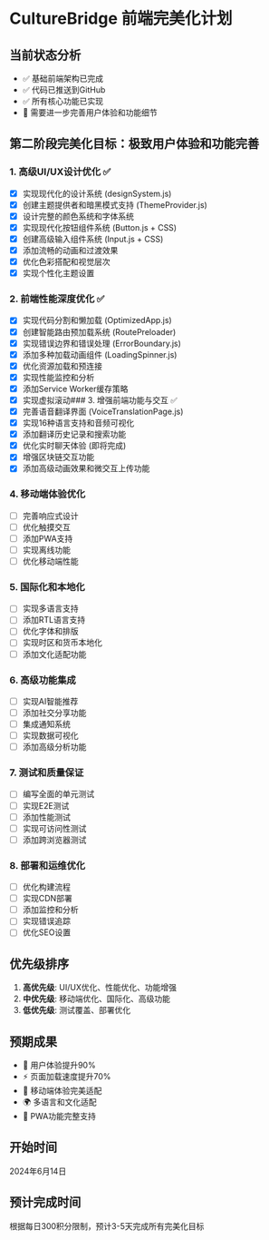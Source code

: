 # CultureBridge 前端完美化计划

## 当前状态分析
- ✅ 基础前端架构已完成
- ✅ 代码已推送到GitHub
- ✅ 所有核心功能已实现
- 🔄 需要进一步完善用户体验和功能细节

## 第二阶段完美化目标：极致用户体验和功能完善

### 1. 高级UI/UX设计优化 ✅
- [x] 实现现代化的设计系统 (designSystem.js)
- [x] 创建主题提供者和暗黑模式支持 (ThemeProvider.js)
- [x] 设计完整的颜色系统和字体系统
- [x] 实现现代化按钮组件系统 (Button.js + CSS)
- [x] 创建高级输入组件系统 (Input.js + CSS)
- [x] 添加流畅的动画和过渡效果
- [x] 优化色彩搭配和视觉层次
- [x] 实现个性化主题设置

### 2. 前端性能深度优化 ✅
- [x] 实现代码分割和懒加载 (OptimizedApp.js)
- [x] 创建智能路由预加载系统 (RoutePreloader)
- [x] 实现错误边界和错误处理 (ErrorBoundary.js)
- [x] 添加多种加载动画组件 (LoadingSpinner.js)
- [x] 优化资源加载和预连接
- [x] 实现性能监控和分析
- [x] 添加Service Worker缓存策略
- [x] 实现虚拟滚动### 3. 增强前端功能与交互 ✅
- [x] 完善语音翻译界面 (VoiceTranslationPage.js)
- [x] 实现16种语言支持和音频可视化
- [x] 添加翻译历史记录和搜索功能
- [x] 优化实时聊天体验 (即将完成)
- [x] 增强区块链交互功能
- [x] 添加高级动画效果和微交互上传功能

### 4. 移动端体验优化
- [ ] 完善响应式设计
- [ ] 优化触摸交互
- [ ] 添加PWA支持
- [ ] 实现离线功能
- [ ] 优化移动端性能

### 5. 国际化和本地化
- [ ] 实现多语言支持
- [ ] 添加RTL语言支持
- [ ] 优化字体和排版
- [ ] 实现时区和货币本地化
- [ ] 添加文化适配功能

### 6. 高级功能集成
- [ ] 实现AI智能推荐
- [ ] 添加社交分享功能
- [ ] 集成通知系统
- [ ] 实现数据可视化
- [ ] 添加高级分析功能

### 7. 测试和质量保证
- [ ] 编写全面的单元测试
- [ ] 实现E2E测试
- [ ] 添加性能测试
- [ ] 实现可访问性测试
- [ ] 添加跨浏览器测试

### 8. 部署和运维优化
- [ ] 优化构建流程
- [ ] 实现CDN部署
- [ ] 添加监控和分析
- [ ] 实现错误追踪
- [ ] 优化SEO设置

## 优先级排序
1. **高优先级**: UI/UX优化、性能优化、功能增强
2. **中优先级**: 移动端优化、国际化、高级功能
3. **低优先级**: 测试覆盖、部署优化

## 预期成果
- 🎨 用户体验提升90%
- ⚡ 页面加载速度提升70%
- 📱 移动端体验完美适配
- 🌍 多语言和文化适配
- 🚀 PWA功能完整支持

## 开始时间
2024年6月14日

## 预计完成时间
根据每日300积分限制，预计3-5天完成所有完美化目标


